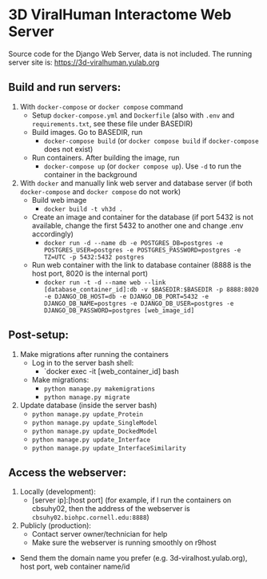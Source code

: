 # 3D ViralHuman Interactome Web Server
Source code for the Django Web Server, data is not included. The running server site is: https://3d-viralhuman.yulab.org


## Build and run servers:
1. With `docker-compose` or `docker compose` command
    - Setup `docker-compose.yml` and `Dockerfile` (also with `.env` and `requirements.txt`, see these file under BASEDIR)
    - Build images. Go to BASEDIR, run
      - `docker-compose build` (or `docker compose build` if `docker-compose` does not exist)
    - Run containers. After building the image, run
      - `docker-compose up` (or `docker compose up`). Use `-d` to run the container in the background
2. With `docker` and manually link web server and database server (if both `docker-compose` and `docker compose` do not work)
    - Build web image
      - `docker build -t vh3d .`
    - Create an image and container for the database (if port 5432 is not available, change the first 5432 to another one and change .env accordingly)
      - `docker run -d --name db -e POSTGRES_DB=postgres -e POSTGRES_USER=postgres -e POSTGRES_PASSWORD=postgres -e TZ=UTC -p 5432:5432 postgres`
    - Run web container with the link to database container (8888 is the host port, 8020 is the internal port)
      - `docker run -t -d --name web --link [database_container_id]:db -v $BASEDIR:$BASEDIR -p 8888:8020 -e DJANGO_DB_HOST=db -e DJANGO_DB_PORT=5432 -e DJANGO_DB_NAME=postgres -e DJANGO_DB_USER=postgres -e DJANGO_DB_PASSWORD=postgres [web_image_id]`

## Post-setup:
1. Make migrations after running the containers
    - Log in to the server bash shell:
      - `docker exec -it [web_container_id] bash
    - Make migrations:
      - `python manage.py makemigrations`
      - `python manage.py migrate`
2. Update database (inside the server bash)
    - `python manage.py update_Protein`
    - `python manage.py update_SingleModel`
    - `python manage.py update_DockedModel`
    - `python manage.py update_Interface`
    - `python manage.py update_InterfaceSimilarity`

## Access the webserver:
1. Locally (development):
    - [server ip]:[host port] (for example, if I run the containers on cbsuhy02, then the address of the webserver is `cbsuhy02.biohpc.cornell.edu:8888`)
2. Publicly (production):
    - Contact server owner/technician for help
    - Make sure the webserver is running smoothly on r9host
  - Send them the domain name you prefer (e.g. 3d-viralhost.yulab.org), host port, web container name/id

